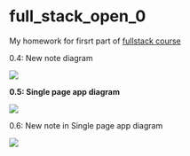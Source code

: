 # full_stack_open_0

My homework for firsrt part of [fullstack course](https://fullstackopen.com/en/part0/fundamentals_of_web_apps)

0.4: New note diagram

[![](https://mermaid.ink/img/pako:eNq1kj9PwzAQxb-KdSttsnvoAogOVFRKRkvI2BfiNrGDfeaPqn53LokYGAJCovZkn9_7PVnvBCZYBAkJXzJ6gzdOP0fdKy94XXcOPa03m6sK4ytGKbZ1vRcK9g9VrUCKlmhIsiwTZeswFSYVLXbJ-aMrGlfiu-6HDvUwlB7fHn0gnI1nu_XoPDOkiGhdREOCAgO-SVmWFPwS6e72r4km26U423p3L2wwuefjf6N77TyPl-k8E43r8CLgwzL3cBms1aQZG_wP4OCFCZ6m3543rKDHyJEt9_M0ShVQiz2OcAVPnTbHsRZnfqgzherDG5AUM64gD8z8KjPIRneJb7liFOJubvxU_PMn2-gDlA?type=png)](https://mermaid.live/edit#pako:eNq1kj9PwzAQxb-KdSttsnvoAogOVFRKRkvI2BfiNrGDfeaPqn53LokYGAJCovZkn9_7PVnvBCZYBAkJXzJ6gzdOP0fdKy94XXcOPa03m6sK4ytGKbZ1vRcK9g9VrUCKlmhIsiwTZeswFSYVLXbJ-aMrGlfiu-6HDvUwlB7fHn0gnI1nu_XoPDOkiGhdREOCAgO-SVmWFPwS6e72r4km26U423p3L2wwuefjf6N77TyPl-k8E43r8CLgwzL3cBms1aQZG_wP4OCFCZ6m3543rKDHyJEt9_M0ShVQiz2OcAVPnTbHsRZnfqgzherDG5AUM64gD8z8KjPIRneJb7liFOJubvxU_PMn2-gDlA)

__0.5: Single page app diagram__

[![](https://mermaid.ink/img/pako:eNq1kk1PAyEQhv8Kmavt7p1DL9VojE1Mdo9cEGZdLF-FodE0_e-CG-NpbxZOzMDzAHkvoIJG4JDxVNArvDfyPUknPKtjbw162u52dwOmMybOnsbxlQl4fBgFcDYTxcz7PlPRBnOncjejzcYfTTeZHj-lixZljH2Oki3MhbRt0AXfoIcXNhmL_2110vjazqvm_TDcRFyf232sa59vY9WSmjb4VXFrMhU81ZXwfxM24DDV79I1Cpd2XADN6LBdQMCbleooQPhr3SgLheHLK-CUCm6gxOr9zQ3wSdpcq6gNhXRYwvWTses3nVjPbg?type=png)](https://mermaid.live/edit#pako:eNq1kk1PAyEQhv8Kmavt7p1DL9VojE1Mdo9cEGZdLF-FodE0_e-CG-NpbxZOzMDzAHkvoIJG4JDxVNArvDfyPUknPKtjbw162u52dwOmMybOnsbxlQl4fBgFcDYTxcz7PlPRBnOncjejzcYfTTeZHj-lixZljH2Oki3MhbRt0AXfoIcXNhmL_2110vjazqvm_TDcRFyf232sa59vY9WSmjb4VXFrMhU81ZXwfxM24DDV79I1Cpd2XADN6LBdQMCbleooQPhr3SgLheHLK-CUCm6gxOr9zQ3wSdpcq6gNhXRYwvWTses3nVjPbg)

0.6: New note in Single page app diagram

[![](https://mermaid.ink/img/pako:eNotkDtvwzAMhP-KwLWJ3XTUkKUdugQNYI8CAla61EIsWdGjDwT575Wrkhtx_HjHG-nFgCQlXAu8xovlj8hOeVHrebbwebvfPwyIn4hSvI7jUSg6vg2jIimmnEOSfZ9yMRap06mbMCfrL7Y72x7f7MIMDqH3-Dr5JeOUAjd4Q25XersjxdPjrsJ1BGcYRcq3pg05RMfWVKO3dVtRnuCwWlD0PrO-rOp7FXLJy_DjNckcCzZUgqmw_1QkzzynOoWxeYmHFv3vA_dfzs5Z9A?type=png)](https://mermaid.live/edit#pako:eNotkDtvwzAMhP-KwLWJ3XTUkKUdugQNYI8CAla61EIsWdGjDwT575Wrkhtx_HjHG-nFgCQlXAu8xovlj8hOeVHrebbwebvfPwyIn4hSvI7jUSg6vg2jIimmnEOSfZ9yMRap06mbMCfrL7Y72x7f7MIMDqH3-Dr5JeOUAjd4Q25XersjxdPjrsJ1BGcYRcq3pg05RMfWVKO3dVtRnuCwWlD0PrO-rOp7FXLJy_DjNckcCzZUgqmw_1QkzzynOoWxeYmHFv3vA_dfzs5Z9A)

